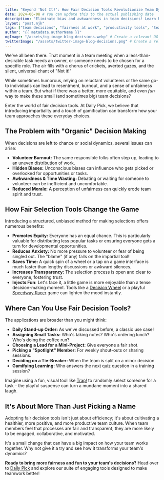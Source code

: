 ```yaml
---
title: "Beyond 'Not It!': How Fair Decision Tools Revolutionize Team Dynamics & Productivity"
date: 2024-06-08 # You can update this to the actual publishing date
description: "Eliminate bias and awkwardness in team decisions! Learn how fair selection tools like Daily Pick can boost productivity, fairness, and create a more positive team environment."
layout: "post.njk"
tags: ["team decisions", "fairness at work", "productivity tools", "team collaboration", "unbiased selection", "workplace culture"]
author: "{{ metadata.authorName }}"
ogImage: "/assets/og-image-blog-decisions.webp" # Create a relevant OG image
twitterImage: "/assets/twitter-image-blog-decisions.png" # Create a relevant Twitter image
---
```


We've all been there. That moment in a team meeting when a less-than-desirable task needs an owner, or someone needs to be chosen for a specific role. The air fills with a chorus of crickets, averted gazes, and the silent, universal chant of "Not it!"

While sometimes humorous, relying on reluctant volunteers or the same go-to individuals can lead to resentment, burnout, and a sense of unfairness within a team. But what if there was a better, more equitable, and even *fun* way to make these small (and sometimes big) team decisions?

Enter the world of fair decision tools. At Daily Pick, we believe that introducing impartiality and a touch of gamification can transform how your team approaches these everyday choices.

## The Problem with "Organic" Decision Making

When decisions are left to chance or social dynamics, several issues can arise:

*   **Volunteer Burnout:** The same responsible folks often step up, leading to an uneven distribution of work.
*   **Hidden Biases:** Unconscious biases can influence who gets picked or overlooked for opportunities or tasks.
*   **Awkwardness & Time Wasting:** Debating or waiting for someone to volunteer can be inefficient and uncomfortable.
*   **Reduced Morale:** A perception of unfairness can quickly erode team spirit and trust.

## How Fair Selection Tools Change the Game

Introducing a structured, unbiased method for making selections offers numerous benefits:

*   **Promotes Equity:** Everyone has an equal chance. This is particularly valuable for distributing less popular tasks or ensuring everyone gets a turn for developmental opportunities.
*   **Reduces Anxiety:** No more pressure to volunteer or fear of being singled out. The "blame" (if any) falls on the impartial tool!
*   **Saves Time:** A quick spin of a wheel or a tap on a game interface is much faster than lengthy discussions or awkward silences.
*   **Increases Transparency:** The selection process is open and clear to everyone, fostering trust.
*   **Injects Fun:** Let's face it, a little game is more enjoyable than a tense decision-making moment. Tools like a [Decision Wheel](/games/decision-wheel/) or a playful [Speedway Racer](/games/speedway-racer/) game can lighten the mood instantly.

## Where Can You Use Fair Decision Tools?

The applications are broader than you might think:

*   **Daily Stand-up Order:** As we've discussed before, a classic use case!
*   **Assigning Small Tasks:** Who's taking notes? Who's ordering lunch? Who's doing the coffee run?
*   **Choosing a Lead for a Mini-Project:** Give everyone a fair shot.
*   **Picking a "Spotlight" Member:** For weekly shout-outs or sharing sessions.
*   **Deciding on a Tie-Breaker:** When the team is split on a minor decision.
*   **Gamifying Learning:** Who answers the next quiz question in a training session?

Imagine using a fun, visual tool like [Trap!](/games/trap/) to randomly select someone for a task – the playful suspense can turn a mundane moment into a shared laugh.

## It's About More Than Just Picking a Name

Adopting fair decision tools isn't just about efficiency; it's about cultivating a healthier, more positive, and more productive team culture. When team members feel that processes are fair and transparent, they are more likely to be engaged, collaborative, and motivated.

It's a small change that can have a big impact on how your team works together. Why not give it a try and see how it transforms your team's dynamics?

**Ready to bring more fairness and fun to your team's decisions?**
Head over to [Daily Pick](/) and explore our suite of engaging tools designed to make teamwork better!
